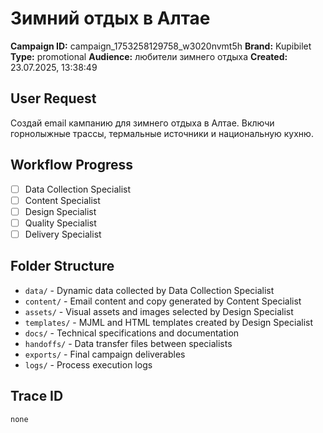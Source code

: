 # Зимний отдых в Алтае

**Campaign ID:** campaign_1753258129758_w3020nvmt5h
**Brand:** Kupibilet
**Type:** promotional
**Audience:** любители зимнего отдыха
**Created:** 23.07.2025, 13:38:49

## User Request
Создай email кампанию для зимнего отдыха в Алтае. Включи горнолыжные трассы, термальные источники и национальную кухню.

## Workflow Progress
- [ ] Data Collection Specialist
- [ ] Content Specialist  
- [ ] Design Specialist
- [ ] Quality Specialist
- [ ] Delivery Specialist

## Folder Structure

- `data/` - Dynamic data collected by Data Collection Specialist
- `content/` - Email content and copy generated by Content Specialist
- `assets/` - Visual assets and images selected by Design Specialist
- `templates/` - MJML and HTML templates created by Design Specialist
- `docs/` - Technical specifications and documentation
- `handoffs/` - Data transfer files between specialists
- `exports/` - Final campaign deliverables
- `logs/` - Process execution logs

## Trace ID
`none`
